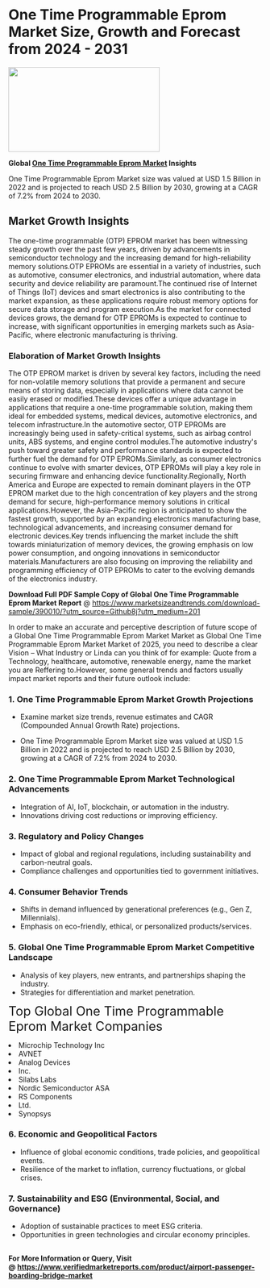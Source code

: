 <H1>One Time Programmable Eprom Market Size, Growth and Forecast from 2024 - 2031</H1><img class="aligncenter size-medium wp-image-584254" src="https://thirdeyenews.in/wp-content/uploads/2024/09/Global-Market-Research-300x168.jpeg" alt="" width="300" height="168" /><p><strong>Global&nbsp;<a href="https://www.marketsizeandtrends.com/download-sample/390010/?utm_source=Github8j?utm_medium=201">One Time Programmable Eprom Market</a> Insights</strong></p><p>One Time Programmable Eprom Market size was valued at USD 1.5 Billion in 2022 and is projected to reach USD 2.5 Billion by 2030, growing at a CAGR of 7.2% from 2024 to 2030.</p><p><h2>Market Growth Insights</h2> The one-time programmable (OTP) EPROM market has been witnessing steady growth over the past few years, driven by advancements in semiconductor technology and the increasing demand for high-reliability memory solutions.OTP EPROMs are essential in a variety of industries, such as automotive, consumer electronics, and industrial automation, where data security and device reliability are paramount.The continued rise of Internet of Things (IoT) devices and smart electronics is also contributing to the market expansion, as these applications require robust memory options for secure data storage and program execution.As the market for connected devices grows, the demand for OTP EPROMs is expected to continue to increase, with significant opportunities in emerging markets such as Asia-Pacific, where electronic manufacturing is thriving. <h3>Elaboration of Market Growth Insights</h3> The OTP EPROM market is driven by several key factors, including the need for non-volatile memory solutions that provide a permanent and secure means of storing data, especially in applications where data cannot be easily erased or modified.These devices offer a unique advantage in applications that require a one-time programmable solution, making them ideal for embedded systems, medical devices, automotive electronics, and telecom infrastructure.In the automotive sector, OTP EPROMs are increasingly being used in safety-critical systems, such as airbag control units, ABS systems, and engine control modules.The automotive industry's push toward greater safety and performance standards is expected to further fuel the demand for OTP EPROMs.Similarly, as consumer electronics continue to evolve with smarter devices, OTP EPROMs will play a key role in securing firmware and enhancing device functionality.Regionally, North America and Europe are expected to remain dominant players in the OTP EPROM market due to the high concentration of key players and the strong demand for secure, high-performance memory solutions in critical applications.However, the Asia-Pacific region is anticipated to show the fastest growth, supported by an expanding electronics manufacturing base, technological advancements, and increasing consumer demand for electronic devices.Key trends influencing the market include the shift towards miniaturization of memory devices, the growing emphasis on low power consumption, and ongoing innovations in semiconductor materials.Manufacturers are also focusing on improving the reliability and programming efficiency of OTP EPROMs to cater to the evolving demands of the electronics industry.</p><p><span class=""><strong>Download Full PDF Sample Copy of Global One Time Programmable Eprom Market Report</strong> @ <a href="https://www.marketsizeandtrends.com/download-sample/390010/?utm_source=Github8j?utm_medium=201" target="_blank">https://www.marketsizeandtrends.com/download-sample/390010/?utm_source=Github8j?utm_medium=201</a></span></p><p>In order to make an accurate and perceptive description of future scope of a Global&nbsp;One Time Programmable Eprom Market Market as Global&nbsp;One Time Programmable Eprom Market Market of 2025, you need to describe a clear Vision &ndash; What Industry or Linda can you think of for example: Quote from a Technology, healthcare, automotive, renewable energy, name the market you are Reffering to.However, some general trends and factors usually impact market reports and their future outlook include:</p><h3>1.&nbsp;<strong>One Time Programmable Eprom Market Growth Projections</strong></h3><ul><li>Examine market size trends, revenue estimates and CAGR (Compounded Annual Growth Rate) projections.</li><li><p>One Time Programmable Eprom Market size was valued at USD 1.5 Billion in 2022 and is projected to reach USD 2.5 Billion by 2030, growing at a CAGR of 7.2% from 2024 to 2030.</p></li></ul><h3>2.&nbsp;<strong>One Time Programmable Eprom Market Technological Advancements</strong></h3><ul><li>Integration of AI, IoT, blockchain, or automation in the industry.</li><li>Innovations driving cost reductions or improving efficiency.</li></ul><h3>3.&nbsp;<strong>Regulatory and Policy Changes</strong></h3><ul><li>Impact of global and regional regulations, including sustainability and carbon-neutral goals.</li><li>Compliance challenges and opportunities tied to government initiatives.</li></ul><h3>4.&nbsp;<strong>Consumer Behavior Trends</strong></h3><ul><li>Shifts in demand influenced by generational preferences (e.g., Gen Z, Millennials).</li><li>Emphasis on eco-friendly, ethical, or personalized products/services.</li></ul><h3>5.&nbsp;<strong>Global One Time Programmable Eprom Market Competitive Landscape</strong></h3><ul><li>Analysis of key players, new entrants, and partnerships shaping the industry.</li><li>Strategies for differentiation and market penetration.</li></ul><p data-pm-slice="1 1 []"><span style="color: inherit; font-family: inherit; font-size: 25px;">Top Global One Time Programmable Eprom Market Companies</span></p><div class="" data-test-id=""><p><li>Microchip Technology Inc</li><li> AVNET</li><li> Analog Devices</li><li> Inc.</li><li> Silabs Labs</li><li> Nordic Semiconductor ASA</li><li> RS Components</li><li> Ltd.</li><li> Synopsys</li></p></div><h3>6.&nbsp;<strong>Economic and Geopolitical Factors</strong></h3><ul><li>Influence of global economic conditions, trade policies, and geopolitical events.</li><li>Resilience of the market to inflation, currency fluctuations, or global crises.</li></ul><h3>7.&nbsp;<strong>Sustainability and ESG (Environmental, Social, and Governance)</strong></h3><ul><li>Adoption of sustainable practices to meet ESG criteria.</li><li>Opportunities in green technologies and circular economy principles.</li></ul><h2><strong style="font-size: 14px;">For More Information or Query, Visit @&nbsp;</strong><a style="background-color: #ffffff; font-size: 14px;" href="https://www.marketsizeandtrends.com/report/one-time-programmable-eprom-market/" target="_blank">https://www.verifiedmarketreports.com/product/airport-passenger-boarding-bridge-market</a></h2>